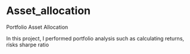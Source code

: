 # Asset_allocation
Portfolio Asset Allocation

In this project, I performed portfolio analysis such as calculating returns, risks sharpe ratio
